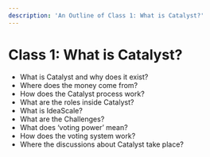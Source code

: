 ```yaml
---
description: 'An Outline of Class 1: What is Catalyst?'
---
```


# Class 1: What is Catalyst?

* What is Catalyst and why does it exist?
* Where does the money come from?
* How does the Catalyst process work?
* What are the roles inside Catalyst?
* What is IdeaScale?
* What are the Challenges?
* What does ‘voting power’ mean?
* How does the voting system work?
* Where the discussions about Catalyst take place?

